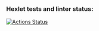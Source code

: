 ### Hexlet tests and linter status:
[![Actions Status](https://github.com/Tracksimus/data-analytics-project-100/actions/workflows/hexlet-check.yml/badge.svg)](https://github.com/Tracksimus/data-analytics-project-100/actions)